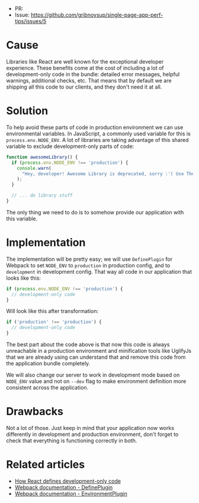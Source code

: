 * PR:
* Issue: https://github.com/gribnoysup/single-page-app-perf-tips/issues/5

# Cause

Libraries like React are well known for the exceptional developer experience.
These benefits come at the cost of including a lot of development-only code in
the bundle: detailed error messages, helpful warnings, additional checks, etc.
That means that by default we are shipping all this code to our clients, and
they don't need it at all.

# Solution

To help avoid these parts of code in production environment we can use
environmental variables. In JavaScript, a commonly used variable for this is
`process.env.NODE_ENV`. A lot of libraries are taking advantage of this shared
variable to exclude development-only parts of code:

```js
function awesomeLibrary() {
  if (process.env.NODE_ENV !== 'production') {
    console.warn(
      "Hey, developer! Awesome Library is deprecated, sorry :'( Use The Blazing Fast library instead"
    );
  }

  // ... do library stuff
}
```

The only thing we need to do is to somehow provide our application with this
variable.

# Implementation

The implementation will be pretty easy; we will use `DefinePlugin` for Webpack
to set `NODE_ENV` to `production` in production config, and to `development` in
development config. That way all code in our application that looks like this:

```js
if (process.env.NODE_ENV !== 'production') {
  // development-only code
}
```

Will look like this after transformation:

```js
if ('production' !== 'production') {
  // development-only code
}
```

The best part about the code above is that now this code is always unreachable
in a production environment and minification tools like UglifyJs that we are
already using can understand that and remove this code from the application
bundle completely.

We will also change our server to work in development mode based on `NODE_ENV`
value and not on `--dev` flag to make environment definition more consistent
across the application.

# Drawbacks

Not a lot of those. Just keep in mind that your application now works
differently in development and production environment, don't forget to check
that everything is functioning correctly in both.

# Related articles

* [How React defines development-only code][1]
* [Webpack documentation - DefinePlugin][2]
* [Webpack documentation - EnvironmentPlugin][3]

[1]: https://reactjs.org/docs/codebase-overview.html#development-and-production
[2]: https://webpack.js.org/plugins/define-plugin/
[3]: https://webpack.js.org/plugins/environment-plugin/

